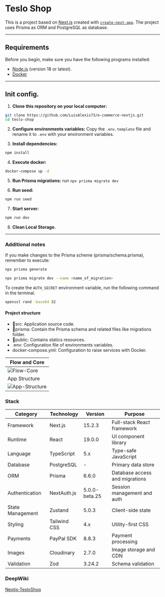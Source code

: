 # Teslo Shop

This is a project based on [Next.js](https://nextjs.org) created with [`create-next-app`](https://nextjs.org/docs/app/api-reference/cli/create-next-app). The project uses Prisma as ORM and PostgreSQL as database.

---

## Requirements
Before you begin, make sure you have the following programs installed:

- [Node.js](https://nodejs.org) (version 18 or latest).
- [Docker](https://www.docker.com)

---

## Init config.

1. **Clone this repository on your local computer:**
```bash
git clone https://github.com/LuisAlexis73/e-commerce-nextjs.git
cd teslo-shop
```

2. **Configure environments variables:**
Copy the `.env.template` file and rename it to `.env` with your environment variables.

3. **Install dependencies:**
```bash
npm install
```

4. **Execute docker:**
```bash
docker-compose up -d
```

5. **Run Prisma migrations:**
run `npx prisma migrate dev`

6. **Run seed:**
```bash
npm run seed
```

7. **Start server:**
```bash
npm run dev
```

8. **Clean Local Storage.**

---

### Additional notes

If you make changes to the Prisma scheme (prisma/schema.prisma), remember to execute:
```bash
npx prisma generate
```
```bash
npx prisma migrate dev --name <name_of_migration>
```

To create the `AUTH_SECRET` environment variable, run the following command in the terminal.
```bash
openssl rand -base64 32
```

#### Project structure
- 📁src: Application source code.
- 📁prisma: Contain the Prisma schema and related files like migrations folder.
- 📁public: Contains statics resources.
- .env: Configuration file of environments variables.
- docker-compose.yml: Configuration to raise services with Docker.

| Flow and Core |
| ------------- |
| ![Flow-Core](https://github.com/user-attachments/assets/00bf94d9-6608-4a72-9a1f-98530341a812) |
|  App Structure |
| ![App-Structure](https://github.com/user-attachments/assets/9722bd9a-3728-415a-b2c1-b6716c118cdf)

### Stack
<table><thead><tr><th>Category</th><th>Technology</th><th>Version</th><th>Purpose</th></tr></thead><tbody><tr><td>Framework</td><td>Next.js</td><td>15.2.3</td><td>Full-stack React framework</td></tr><tr><td>Runtime</td><td>React</td><td>19.0.0</td><td>UI component library</td></tr><tr><td>Language</td><td>TypeScript</td><td>5.x</td><td>Type-safe JavaScript</td></tr><tr><td>Database</td><td>PostgreSQL</td><td>-</td><td>Primary data store</td></tr><tr><td>ORM</td><td>Prisma</td><td>6.6.0</td><td>Database access and migrations</td></tr><tr><td>Authentication</td><td>NextAuth.js</td><td>5.0.0-beta.25</td><td>Session management and auth</td></tr><tr><td>State Management</td><td>Zustand</td><td>5.0.3</td><td>Client-side state</td></tr><tr><td>Styling</td><td>Tailwind CSS</td><td>4.x</td><td>Utility-first CSS</td></tr><tr><td>Payments</td><td>PayPal SDK</td><td>8.8.3</td><td>Payment processing</td></tr><tr><td>Images</td><td>Cloudinary</td><td>2.7.0</td><td>Image storage and CDN</td></tr><tr><td>Validation</td><td>Zod</td><td>3.24.2</td><td>Schema validation</td></tr></tbody></table>


### DeepWiki
[Nextjs-TesloShop](https://deepwiki.com/LuisAlexis73/e-commerce-nextjs/1-overview#overview)
